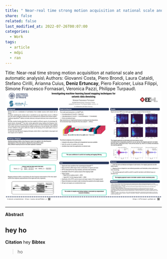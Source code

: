 ```yaml
---
title: " Near-real time strong motion acquisition at national scale and automatic analysis"
share: false
related: false
last_modified_at: 2022-07-26T00:07:00
categories:
  - Work
tags:
  - article
  - mdpi
  - ran
---
```


Title: Near-real time strong motion acquisition at national scale and automatic analysis\\
Authors: Giovanni Costa, Piero Brondi, Laura Cataldi, Stefano Cirilli, Arianna Cuius, **Deniz Ertuncay**, Piero Falconer, Luisa Filippi, Simone Francesco Fornasari, Veronica Pazzi, Philippe Turpaud\\
<a href="/assets/img/EEML2022_poster.png" rel="some text">![EEML2022 Poster](/assets/img/EEML2022_poster.png "Click to enlarge!")</a>

---

**Abstract**

hey ho
---

**Citation** 
hey
**Bibtex** 
> ho

